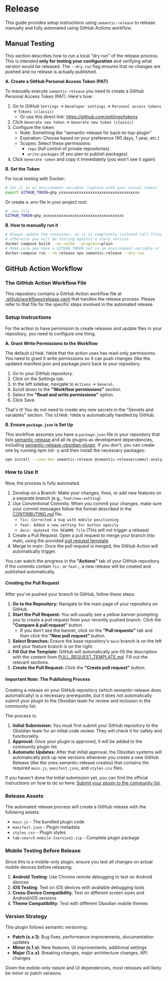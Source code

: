 # Release

This guide provides setup instructions using `semantic-release` to release manually and fully automated using GitHub Actions workflow.

## Manual Testing

This section describes how to run a local "dry run" of the release process. This is intended **only for testing your configuration** and verifying what version would be released. The `--dry-run` flag ensures that no changes are pushed and no release is actually published.

**A. Create a GitHub Personal Access Token (PAT)**

To manually execute `semantic-release` you need to create a GitHub Personal Access Token (PAT). Here's how:

1. Go to GitHub `Settings` → `Developer settings` → `Personal access tokens` → `Tokens (classic)`
    - Or use this direct link: https://github.com/settings/tokens
2. Click `Generate new token` → `Generate new token (classic)`
3. Configure the token:
    - Note: Something like "semantic-release for back-to-top-plugin"
    - Expiration: Choose based on your preference (90 days, 1 year, etc.)
    - Scopes: Select these permissions:
        - `repo` (full control of private repositories)
        - `write:packages` (if you plan to publish packages)
4. Click `Generate token` and copy it immediately (you won't see it again)

**B. Set the Token**

For local testing with Docker:

```bash
# Set it as an environment variable (replace with your actual token)
export GITHUB_TOKEN=ghp_xxxxxxxxxxxxxxxxxxxxxxxxxxxxxxxxxxxx
```

Or create a .env file in your project root:

```bash
# .env file
GITHUB_TOKEN=ghp_xxxxxxxxxxxxxxxxxxxxxxxxxxxxxxxxxxxx
```

**B. How to manually run it**

```bash
# Always update the container, as it is completely isolated (all files including .git are copied into the container),
# otherwise you will be testing against a stale version
docker compose build --no-cache --progress=plain
# Make sure you have a GITHUB_TOKEN set in an environment variable or in a .env file
docker-compose run --rm release npx semantic-release --dry-run
```

##  GitHub Action Workflow

### The GitHub Action Workflow File

This repository contains a GitHub Action workflow file at [.github/workflows/release.yaml](.github/workflows/release.yaml) that handles the release process. Please refer to that file for the specific steps involved in the automated release.

### Setup Instructions

For the action to have permission to create releases and update files in your repository, you need to configure one thing.

**A. Grant Write Permissions to the Workflow**

The default `GITHUB_TOKEN` that the action uses has read-only permissions. You need to grant it write permissions so it can push changes (like the updated manifest.json and package.json) back to your repository.

1. Go to your GitHub repository.
2. Click on the Settings tab.
3. In the left sidebar, navigate to `Actions` -> `General`.
4. Scroll down to the **"Workflow permissions"** section.
5. Select the **"Read and write permissions"** option.
6. Click Save.

That's it! You do not need to create any new secrets in the "Secrets and variables" section. The `GITHUB_TOKEN` is automatically handled by GitHub.

**B. Ensure `package.json` is Set Up**

This workflow assumes you have a `package.json` file in your repository that lists [semantic-release](https://github.com/semantic-release/semantic-release) and all its plugins as development dependencies, including [semantic-release-obsidian-plugin](https://github.com/brianrodri/semantic-release-obsidian-plugin). If you don't, you can create one by running npm init -y and then install the necessary packages:

```bash
npm install --save-dev semantic-release @semantic-release/commit-analyzer @semantic-release/release-notes-generator @semantic-release/changelog @semantic-release/npm @semantic-release/git @semantic-release/github brianrodri/semantic-release-obsidian-plugin
```

### How to Use It

Now, the process is fully automated.

1. Develop on a Branch: Make your changes, fixes, or add new features on a separate branch (e.g., `feat/new-setting`).
2. Use Conventional Commits: When you commit your changes, make sure your commit messages follow the format described in the [CONTRIBUTING.md](CONTRIBUTING.md) file.
    - `fix: Corrected a bug with mobile positioning`
    - `feat: Added a new setting for button opacity`
    - `docs: Updated the README file` (This will not trigger a release)
3. Create a Pull Request: Open a pull request to merge your branch into main, using the provided [pull request template](PULL_REQUEST_TEMPLATE.md).
4. Merge to main: Once the pull request is merged, the GitHub Action will automatically trigger.

You can watch the progress in the **"Actions"** tab of your GitHub repository. If the commits contain `fix:` or `feat:`, a new release will be created and published automatically.

#### Creating the Pull Request
After you've pushed your branch to GitHub, follow these steps:
1.  **Go to the Repository:** Navigate to the main page of your repository on GitHub.
2.  **Start the Pull Request:** You will usually see a yellow banner prompting you to create a pull request from your recently pushed branch. Click the **"Compare & pull request"** button.
    * If you don't see the banner, click on the **"Pull requests"** tab and then click the **"New pull request"** button.
3.  **Select Branches:** Ensure the base repository's `main` branch is on the left and your feature branch is on the right.
4.  **Fill Out the Template:** GitHub will automatically pre-fill the description with the content from [PULL_REQUEST_TEMPLATE.md](PULL_REQUEST_TEMPLATE.md). Fill out the relevant sections.
5.  **Create the Pull Request:** Click the **"Create pull request"** button.

#### Important Note: The Publishing Process
Creating a release on your GitHub repository (which semantic-release does automatically) is a necessary prerequisite, but it does not automatically submit your plugin to the Obsidian team for review and inclusion in the community list.

The process is:
1.  **Initial Submission:** You must first submit your GitHub repository to the Obsidian team for an initial code review. They will check it for safety and functionality.
2.  **Approval:** Once your plugin is approved, it will be added to the community plugin list.
3.  **Automatic Updates:** After that initial approval, the Obsidian systems will automatically pick up new versions whenever you create a new GitHub Release (like the ones semantic-release creates) that contains the required `main.js`, `manifest.json`, and `styles.css` files.

If you haven't done the initial submission yet, you can find the official instructions on how to do so here: [Submit your plugin to the community list](https://docs.obsidian.md/Plugins/Releasing/Submit+your+plugin).

### Release Assets

The automated release process will create a GitHub release with the following assets:
- `main.js` - The bundled plugin code
- `manifest.json` - Plugin metadata
- `styles.css` - Plugin styles
- `tab-search-mobile-{version}.zip` - Complete plugin package

### Mobile Testing Before Release

Since this is a mobile-only plugin, ensure you test all changes on actual mobile devices before releasing:

1. **Android Testing**: Use Chrome remote debugging to test on Android devices
2. **iOS Testing**: Test on iOS devices with available debugging tools
3. **Cross-Device Compatibility**: Test on different screen sizes and Android/iOS versions
4. **Theme Compatibility**: Test with different Obsidian mobile themes

### Version Strategy

This plugin follows semantic versioning:
- **Patch (x.x.1)**: Bug fixes, performance improvements, documentation updates
- **Minor (x.1.x)**: New features, UI improvements, additional settings
- **Major (1.x.x)**: Breaking changes, major architecture changes, API changes

Given the mobile-only nature and UI dependencies, most releases will likely be minor or patch versions.